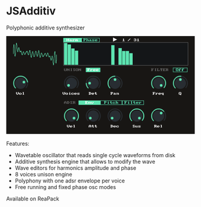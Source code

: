 # JSAdditiv

Polyphonic additive synthesizer

![JSDrumpad.png](doc/ss.png)

Features:
* Wavetable oscillator that reads single cycle waveforms from disk
* Additive synthesis engine that allows to modify the wave
* Wave editors for harmonics amplitude and phase
* 8 voices unison engine
* Polyphony with one adsr envelope per voice
* Free running and fixed phase osc modes

Available on ReaPack